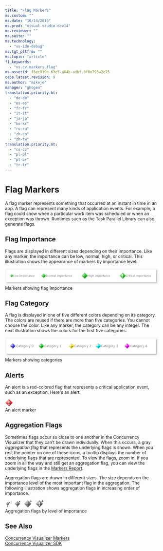 ```yaml
---
title: "Flag Markers"
ms.custom: ""
ms.date: "10/14/2016"
ms.prod: "visual-studio-dev14"
ms.reviewer: ""
ms.suite: ""
ms.technology: 
  - "vs-ide-debug"
ms.tgt_pltfrm: ""
ms.topic: "article"
f1_keywords: 
  - "vs.cv.markers.flag"
ms.assetid: f3ec919e-63e5-484b-adbf-8f0e79342e75
caps.latest.revision: 9
ms.author: "mikejo"
manager: "ghogen"
translation.priority.ht: 
  - "de-de"
  - "es-es"
  - "fr-fr"
  - "it-it"
  - "ja-jp"
  - "ko-kr"
  - "ru-ru"
  - "zh-cn"
  - "zh-tw"
translation.priority.mt: 
  - "cs-cz"
  - "pl-pl"
  - "pt-br"
  - "tr-tr"
---
```

# Flag Markers
A flag marker represents something that occurred at an instant in time in an app. A flag can represent many kinds of application events. For example, a flag could show when a particular work item was scheduled or when an exception was thrown. Runtimes such as the Task Parallel Library can also generate flags.  
  
## Flag Importance  
 Flags are displayed in different sizes depending on their importance. Like any marker, the importance can be low, normal, high, or critical.  This illustration shows the appearance of markers by importance level:  
  
 ![Low, Normal, High, and Critical importance markers](../profiling/media/cvmarkerimportance.png "CVMarkerImportance")  
Markers showing flag importance  
  
## Flag Category  
 A flag is displayed in one of five different colors depending on its category. The colors are reused if there are more than five categories. You cannot choose the color. Like any marker, the category can be any integer. The next illustration shows the colors for the first five categories.  
  
 ![Five colors of category markers](../profiling/media/cvmarkercategory.png "CVMarkerCategory")  
Markers showing categories  
  
## Alerts  
 An alert is a red-colored flag that represents a critical application event, such as an exception.  Here's an alert:  
  
 ![The Concurrency Visualizer Alert Marker](../profiling/media/cvmarkeralert.png "CVMarkerAlert")  
An alert marker  
  
## Aggregation Flags  
 Sometimes flags occur so close to one another in the Concurrency Visualizer that they can’t be drawn individually. When this occurs, a gray *aggregation flag* that represents the underlying flags is shown. When you rest the pointer on one of these icons, a tooltip displays the number of underlying flags that are represented. To view the flags, zoom in. If you zoom in all the way and still get an aggregation flag, you can view the underlying flags in the [Markers Report](../profiling/markers-report.md).  
  
 Aggregation flags are drawn in different sizes. The size depends on the importance level of the most important flag in the aggregation. The following illustration shows aggregation flags in increasing order of importance.  
  
 ![Aggregate flags showing four levels of importance](../profiling/media/cvmarkeraggregate.png "CVMarkerAggregate")  
Aggregation flags by level of importance  
  
## See Also  
 [Concurrency Visualizer Markers](../profiling/concurrency-visualizer-markers.md)   
 [Concurrency Visualizer SDK](../profiling/concurrency-visualizer-sdk.md)